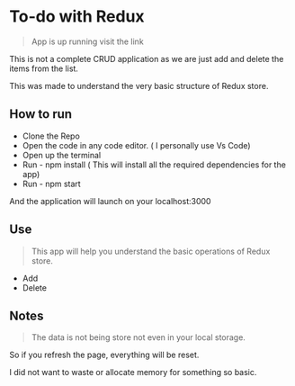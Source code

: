# To-do with Redux
> App is up running visit the link

This is not a complete CRUD application as we are just add and delete the items from the list.

This was made to understand the very basic structure of Redux store.

## How to run
- Clone the Repo
- Open the code in any code editor. ( I personally use Vs Code)
- Open up the terminal
- Run - npm install ( This will install all the required dependencies for the app)
- Run - npm start

And the application will launch on your localhost:3000

## Use
> This app will help you understand the basic operations of Redux store.
- Add
- Delete

## Notes
> The data is not being store not even in your local storage.

So if you refresh the page, everything will be reset.

I did not want to waste or allocate memory for something so basic.